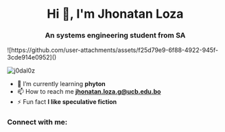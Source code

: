 <h1 align="center">Hi 👋, I'm Jhonatan Loza</h1>
<h3 align="center">An systems engineering student from SA</h3>
![https://github.com/user-attachments/assets/f25d79e9-6f88-4922-945f-3cde914e0952]()

<p align="left"> <img src="https://komarev.com/ghpvc/?username=j0dal0z&label=Profile%20views&color=0e75b6&style=flat" alt="j0dal0z" /> </p>

- 🌱 I’m currently learning **phyton**
- 📫 How to reach me **jhonatan.loza.g@ucb.edu.bo**
- ⚡ Fun fact **I like speculative fiction**

<h3 align="left">Connect with me:</h3>
<p align="left">
</p>
